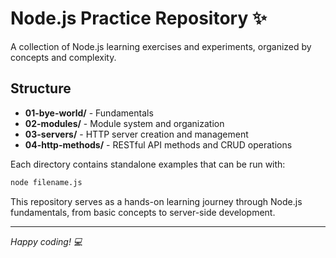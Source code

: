 # Node.js Practice Repository ✨

A collection of Node.js learning exercises and experiments, organized by concepts and complexity.

## Structure

- **01-bye-world/** - Fundamentals
- **02-modules/** - Module system and organization
- **03-servers/** - HTTP server creation and management
- **04-http-methods/** - RESTful API methods and CRUD operations

Each directory contains standalone examples that can be run with:

```bash
node filename.js
```

This repository serves as a hands-on learning journey through Node.js fundamentals, from basic concepts to server-side development.

---

_Happy coding! 💻_
